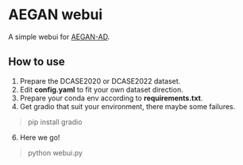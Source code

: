 # AEGAN webui
A simple webui for [AEGAN-AD](https://github.com/jianganbai/AEGAN-AD).
## How to use
1. Prepare the DCASE2020 or DCASE2022 dataset.
2. Edit **config.yaml** to fit your own dataset direction.
3. Prepare your conda env according to **requirements.txt**.
4. Get gradio that suit your environment, there maybe some failures.
 >pip install gradio
6. Here we go!
 >python webui.py

